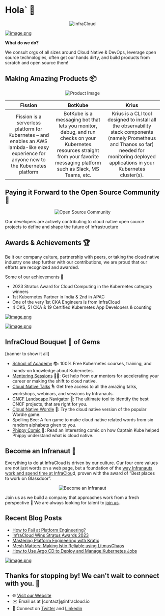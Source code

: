# Hola` 👋

<p align="center">
  <img src="https://www.infracloud.io/assets/img/infracloud.svg" alt="InfraCloud">
</p>

[![image.png](https://i.postimg.cc/T3hts6wm/image.png)](https://postimg.cc/yD4hJ20Y)

**What do we do?**

We consult orgs of all sizes around Cloud Native & DevOps, leverage open source technologies, often get our hands dirty, and build products from scratch and open source them!

## Making Amazing Products 📦

<p align="center">
  <img src="https://i.postimg.cc/5tbMvyp1/image.png" alt="Product Image">
</p>

|                                                                **Fission**                                                                 |                                                                                    **BotKube**                                                                                    |                                                                                            **Krius**                                                                                            |
| :----------------------------------------------------------------------------------------------------------------------------------------: | :-------------------------------------------------------------------------------------------------------------------------------------------------------------------------------: | :---------------------------------------------------------------------------------------------------------------------------------------------------------------------------------------------: |
| Fission is a serverless platform for Kubernetes – and enables an AWS lambda-like easy experience for anyone new to the Kubernetes platform | BotKube is a messaging bot that lets you monitor, debug, and run checks on your Kubernetes resources straight from your favorite messaging platform such as Slack, MS Teams, etc. | Krius is a CLI tool designed to install all the observability stack components (namely Prometheus and Thanos so far) needed for monitoring deployed applications in your Kubernetes cluster(s). |

## Paying it Forward to the Open Source Community 🤖

<p align="center">
  <img src="https://i.postimg.cc/XJn1jybJ/oss-contributions-infracloud.png" alt="Open Source Community">
</p>

Our developers are actively contributing to cloud native open source projects to define and shape the future of Infrastructure

## Awards & Achievements 🏆

Be it our company culture, partnership with peers, or taking the cloud native industry one step further with our contributions, we are proud that our efforts are recognized and awarded.

Some of our achievements 💪

- 2023 Stratus Award for Cloud Computing in the Kubernetes category winners
- 1st Kubernetes Partner in India & 2nd in APAC
- One of the very 1st CKA Engineers is from InfraCloud
- 4 CKS, 51 CKA & 19 Certified Kubernetes App Developers & counting

[![image.png](https://i.postimg.cc/Vk8CryrM/image.png)](https://postimg.cc/dL51px9t)

[![image.png](https://i.postimg.cc/tJgHm4MP/image.png)](https://postimg.cc/ft1FVDZT)

## InfraCloud Bouquet 💐 of Gems

[banner to show it all]

- [School of Academy](https://www.infracloud.io/kubernetes-school/) 📚: 100% Free Kubernetes courses, training, and hands-on knowledge about Kubernetes.
- [Mentoring Sessions](https://www.infracloud.io/career-cloud-native/) 🧑‍🏫: Get help from our mentors for accelerating your career or making the shift to cloud native.
- [Cloud Native Talks](https://www.infracloud.io/cloud-native-talks/) 🎙️: Get free access to all the amazing talks, workshops, webinars, and sessions by Infranauts.
- [CNCF Landscape Navigator](https://www.infracloud.io/landscape-navigator/) 🧭: The ultimate tool to identify the best CNCF projects, that are right for you.
- [Cloud Native Wordle](https://www.infracloud.io/play/cloud-native-wordle/) 🧩: Try the cloud native version of the popular Wordle game.
- Spelling Bee: A fun game to make cloud native related words from six random alphabets given to you.
- [Phippy Comic](https://www.infracloud.io/phippy-cloud-native-transformation/) 📕: Read an interesting comic on how Captain Kube helped Phippy understand what is cloud native.

## Become an Infranaut 🌌

Everything to do at InfraCloud is driven by our culture. Our four core values are not just words on a web page, but a foundation of the [way Infranauts work and spend time at InfraClou](https://www.infracloud.io/the-infracloud-way/)d, proven with the award of “Best places to work on Glassdoor”.

<p align="center">
  <img src="https://i.postimg.cc/g20bzjzT/image.png" alt="Become an Infranaut">
</p>

Join us as we build a company that approaches work from a fresh perspective 🌿 We are always looking for talent to [join us](https://www.infracloud.io/careers/).

## Recent Blog Posts

<!-- BLOG-POST-LIST:START -->
- [How to Fail at Platform Engineering?](https://www.infracloud.io/blogs/how-to-fail-at-platform-engineering/)
- [InfraCloud Wins Stratus Awards 2023](https://www.infracloud.io/blogs/infracloud-wins-stratus-awards-2023/)
- [Mastering Platform Engineering with Kratix](https://www.infracloud.io/blogs/mastering-platform-engineering-with-kratix/)
- [Mesh Matters: Making Istio Reliable using LitmusChaos](https://www.infracloud.io/blogs/making-istio-reliable-using-litmuschaos/)
- [How to Use Argo CD to Deploy and Manage Kubernetes Jobs](https://www.infracloud.io/blogs/deploy-manage-kubernetes-jobs-using-argocd/)
<!-- BLOG-POST-LIST:END -->

[![image.png](https://i.postimg.cc/GpHxXJXj/image.png)](https://postimg.cc/94H9MT54)

## Thanks for stopping by! We can't wait to connect with you. 🎉

- 🌐 [Visit our Website](https://www.infracloud.io)
- ✉️ Email us at [contact]@infracloud.io
- 📱 Connect on [Twitter](https://twitter.com/infracloudio) and [Linkedin](https://www.linkedin.com/company/infracloudio/)
